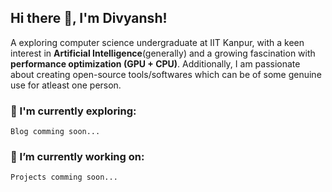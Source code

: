 ## Hi there 👋, I'm Divyansh!

A exploring computer science undergraduate at IIT Kanpur, with a keen interest in **Artificial Intelligence**(generally) and a growing fascination with **performance optimization (GPU + CPU)**. Additionally, I am passionate about creating open-source tools/softwares which can be of some genuine use for atleast one person.

### 🌱  I'm currently exploring:
```
Blog comming soon...
```

### 🔭 I’m currently working on:
```
Projects comming soon...
```
<!-- 
* **[sankalak-python-compiler](https://github.com/Divyanshsingh1910/sankalak-python-compiler):** A C-type compiler for Python, running on x86 assembly.
* **[IITK-CSE-Sem5-2023](https://github.com/Divyanshsingh1910/IITK-CSE-Sem5-2023):** Course materials and resources for my 5th semester courses. -->

<!--
### 📫 How to reach me:

<div align="center">
    
| Platform | Handle |
|:---------|:-------|
| **Twitter(X)** | [x/_divyansh1910](https://x.com/_divyansh1910) |
| **LinkedIn** | [in/divyanshsingh1910](https://www.linkedin.com/in/divyanshsingh1910) |
| **Email** | [divyanshsingh1910@gmail.com](mailto:divyanshsingh1910@gmail.com) |

</div>

### ⚡ Fun fact:

I love exploring new AI & system technologies and experimenting with different programming languages!
-->



<!--   
---
<br>
<p align="center">
    <a href="https://github.com/Divyanshsingh1910?tab=repositories">
    <img src="https://github-readme-stats.vercel.app/api?username=Divyanshsingh1910&show_icons=true&theme=dark&count_private=true&include_all_commits=true&hide_border=true" alt="Divyanshsingh1910's GitHub stats" width="40%" height="140" />
  </a> -->
<!--   <a href="https://github.com/Divyanshsingh1910">
    <img src="https://github-readme-streak-stats.herokuapp.com/?user=Divyanshsingh1910&theme=dark&hide_border=true" alt="Divyanshsingh1910's GitHub streak" width="100%" height="195" /> 
  </a>
</p> -->
<!-- <p align="center">
  <a href="https://github.com/Divyanshsingh1910?tab=repositories&sort=stargazers">
    <img src="https://github-readme-stats.vercel.app/api/top-langs/?username=Divyanshsingh1910&layout=compact&theme=dark&langs_count=8&hide_border=true" alt="Divyanshsingh1910's Top Languages" width="50%" />
  </a>
</p> -->

 



